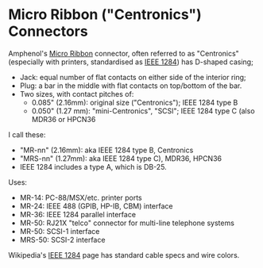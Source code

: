 Micro Ribbon ("Centronics") Connectors
======================================

Amphenol's [Micro Ribbon] connector, often referred to as "Centronics"
(especially with printers, standardised as [IEEE 1284]) has D-shaped casing;
- Jack: equal number of flat contacts on either side of the interior ring;
- Plug: a bar in the middle with flat contacts on top/bottom of the bar.
- Two sizes, with contact pitches of:
  - 0.085" (2.16mm): original size ("Centronics"); IEEE 1284 type B
  - 0.050" (1.27 mm): "mini-Centronics", "SCSI"; IEEE 1284 type C (also MDR36 or HPCN36

I call these:
- "MR-nn" (2.16mm): aka IEEE 1284 type B, Centronics
- "MRS-nn" (1.27mm): aka IEEE 1284 type C), MDR36, HPCN36
- IEEE 1284 includes a type A, which is DB-25.

Uses:
- MR-14: PC-88/MSX/etc. printer ports
- MR-24: IEEE 488 (GPIB, HP-IB, CBM) interface
- MR-36: IEEE 1284 parallel interface
- MR-50: RJ21X "telco" connector for multi-line telephone systems
- MR-50: SCSI-1 interface
- MRS-50: SCSI-2 interface

Wikipedia's [IEEE 1284] page has standard cable specs and wire colors.



<!-------------------------------------------------------------------->
[IEEE 1284]: https://en.wikipedia.org/wiki/IEEE_1284
[Micro Ribbon]: https://en.wikipedia.org/wiki/Micro_ribbon_connector
